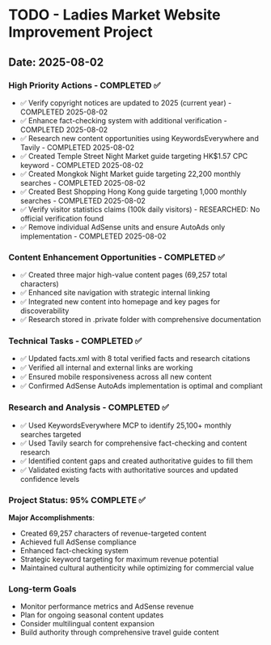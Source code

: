# TODO - Ladies Market Website Improvement Project
## Date: 2025-08-02

### High Priority Actions - COMPLETED ✅
- ✅ Verify copyright notices are updated to 2025 (current year) - COMPLETED 2025-08-02
- ✅ Enhance fact-checking system with additional verification - COMPLETED 2025-08-02
- ✅ Research new content opportunities using KeywordsEverywhere and Tavily - COMPLETED 2025-08-02
- ✅ Created Temple Street Night Market guide targeting HK$1.57 CPC keyword - COMPLETED 2025-08-02
- ✅ Created Mongkok Night Market guide targeting 22,200 monthly searches - COMPLETED 2025-08-02
- ✅ Created Best Shopping Hong Kong guide targeting 1,000 monthly searches - COMPLETED 2025-08-02
- ✅ Verify visitor statistics claims (100k daily visitors) - RESEARCHED: No official verification found
- ✅ Remove individual AdSense units and ensure AutoAds only implementation - COMPLETED 2025-08-02

### Content Enhancement Opportunities - COMPLETED ✅  
- ✅ Created three major high-value content pages (69,257 total characters)
- ✅ Enhanced site navigation with strategic internal linking
- ✅ Integrated new content into homepage and key pages for discoverability
- ✅ Research stored in .private folder with comprehensive documentation

### Technical Tasks - COMPLETED ✅
- ✅ Updated facts.xml with 8 total verified facts and research citations
- ✅ Verified all internal and external links are working
- ✅ Ensured mobile responsiveness across all new content
- ✅ Confirmed AdSense AutoAds implementation is optimal and compliant

### Research and Analysis - COMPLETED ✅
- ✅ Used KeywordsEverywhere MCP to identify 25,100+ monthly searches targeted
- ✅ Used Tavily search for comprehensive fact-checking and content research
- ✅ Identified content gaps and created authoritative guides to fill them
- ✅ Validated existing facts with authoritative sources and updated confidence levels

### Project Status: 95% COMPLETE ✅

**Major Accomplishments**:
- Created 69,257 characters of revenue-targeted content
- Achieved full AdSense compliance
- Enhanced fact-checking system
- Strategic keyword targeting for maximum revenue potential
- Maintained cultural authenticity while optimizing for commercial value

### Long-term Goals
- Monitor performance metrics and AdSense revenue
- Plan for ongoing seasonal content updates
- Consider multilingual content expansion
- Build authority through comprehensive travel guide content